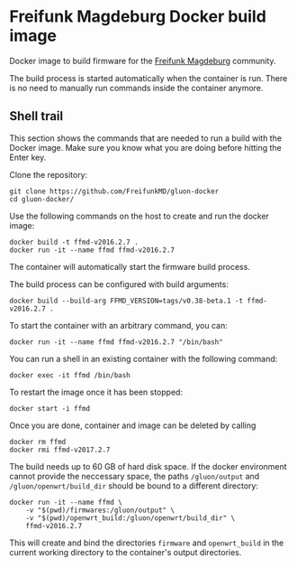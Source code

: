 # Freifunk Magdeburg Docker build image

Docker image to build firmware for the [Freifunk Magdeburg](http://md.freifunk.net) community.

The build process is started automatically when the container is run. There is no need to manually run commands inside the container anymore.

## Shell trail

This section shows the commands that are needed to run a build with the Docker image. Make sure you know what you are doing before hitting the Enter key.


Clone the repository:

    git clone https://github.com/FreifunkMD/gluon-docker
    cd gluon-docker/

Use the following commands on the host to create and run the docker image:

    docker build -t ffmd-v2016.2.7 .
    docker run -it --name ffmd ffmd-v2016.2.7

The container will automatically start the firmware build process.

The build process can be configured with build arguments:

    docker build --build-arg FFMD_VERSION=tags/v0.38-beta.1 -t ffmd-v2016.2.7 .

To start the container with an arbitrary command, you can:

	docker run -it --name ffmd ffmd-v2016.2.7 "/bin/bash"

You can run a shell in an existing container with the following command:

    docker exec -it ffmd /bin/bash

To restart the image once it has been stopped:

    docker start -i ffmd

Once you are done, container and image can be deleted by calling

    docker rm ffmd
    docker rmi ffmd-v2017.2.7

The build needs up to 60 GB of hard disk space. If the docker environment cannot provide the neccessary space, the paths `/gluon/output` and `/gluon/openwrt/build_dir` should be bound to a different directory:

    docker run -it --name ffmd \
        -v "$(pwd)/firmwares:/gluon/output" \
        -v "$(pwd)/openwrt_build:/gluon/openwrt/build_dir" \
        ffmd-v2016.2.7

This will create and bind the directories `firmware` and `openwrt_build` in the current working directory to the container's output directories.
